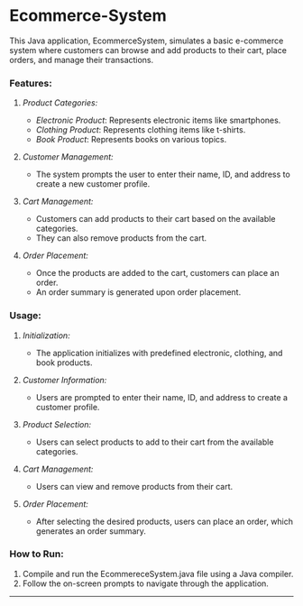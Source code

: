 # Ecommerce-System

This Java application, EcommerceSystem, simulates a basic e-commerce system where customers can browse and add products to their cart, place orders, and manage their transactions.

### Features:

1. *Product Categories:*
    - *Electronic Product*: Represents electronic items like smartphones.
    - *Clothing Product*: Represents clothing items like t-shirts.
    - *Book Product*: Represents books on various topics.

2. *Customer Management:*
    - The system prompts the user to enter their name, ID, and address to create a new customer profile.

3. *Cart Management:*
    - Customers can add products to their cart based on the available categories.
    - They can also remove products from the cart.

4. *Order Placement:*
    - Once the products are added to the cart, customers can place an order.
    - An order summary is generated upon order placement.

### Usage:

1. *Initialization:*
    - The application initializes with predefined electronic, clothing, and book products.
  
2. *Customer Information:*
    - Users are prompted to enter their name, ID, and address to create a customer profile.

3. *Product Selection:*
    - Users can select products to add to their cart from the available categories.
  
4. *Cart Management:*
    - Users can view and remove products from their cart.
  
5. *Order Placement:*
    - After selecting the desired products, users can place an order, which generates an order summary.

### How to Run:

1. Compile and run the EcommereceSystem.java file using a Java compiler.
2. Follow the on-screen prompts to navigate through the application.

---
